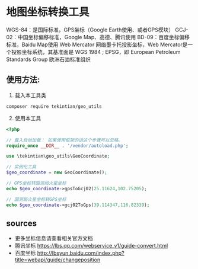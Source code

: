 #  地图坐标转换工具

WGS-84：是国际标准，GPS坐标（Google Earth使用、或者GPS模块）
GCJ-02：中国坐标偏移标准，Google Map、高德、腾讯使用
BD-09：百度坐标偏移标准，Baidu Map使用
Web Mercator 网络墨卡托投影坐标，Web Mercator是一个投影坐标系统，其基准面是 WGS 1984 ;  EPSG，即 European Petroleum Standards Group 欧洲石油标准组织


## 使用方法:

1. 载入本工具类

~~~shell
composer require tekintian/geo_utils
~~~

2. 使用本工具

~~~php
<?php

// 载入自动加载： 如果使用框架的话这个步骤可以忽略。
require_once __DIR__ . '/vendor/autoload.php';

use \tekintian\geo_utils\GeoCoordinate;

// 实例化工具
$geo_coordinate = new GeoCoordinate();

// GPS坐标转国测局火星坐标
echo $geo_coordinate->gpsToGcj02(25.11624,102.75205);

// 国测局火星坐标转GPS坐标
echo $geo_coordinate->gcj02ToGps(39.114347,116.82339);

~~~



## sources
 * 更多坐标信息请查看相关官方文档
 * 腾讯坐标 https://lbs.qq.com/webservice_v1/guide-convert.html
 * 百度坐标 http://lbsyun.baidu.com/index.php?title=webapi/guide/changeposition